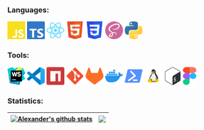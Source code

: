 ### Languages:

<p align="left">
<a href="https://www.javascript.com/"><img src="https://raw.githubusercontent.com/AlexanderStreltsov/AlexanderStreltsov/main/.github/images/js.svg" alt="js" width="40" height="40"/></a>
<a href="https://www.typescriptlang.org/"><img src="https://raw.githubusercontent.com/AlexanderStreltsov/AlexanderStreltsov/main/.github/images/ts.svg" alt="ts" width="40" height="40"/></a>
<a href="https://react.dev/"><img src="https://raw.githubusercontent.com/AlexanderStreltsov/AlexanderStreltsov/main/.github/images/react.svg" alt="react" width="40" height="40"/></a>
<a href="https://www.w3.org/html/"><img src="https://raw.githubusercontent.com/AlexanderStreltsov/AlexanderStreltsov/main/.github/images/html5.svg" alt="html5" width="40" height="40"/></a>
<a href="https://www.w3schools.com/css/"><img src="https://raw.githubusercontent.com/AlexanderStreltsov/AlexanderStreltsov/main/.github/images/css3.svg" alt="css3" width="40" height="40"/></a>
<a href="https://sass-lang.com/"><img src="https://raw.githubusercontent.com/AlexanderStreltsov/AlexanderStreltsov/main/.github/images/sass.svg" alt="sass" width="40" height="40"/></a>
<a href="https://www.python.org"><img src="https://raw.githubusercontent.com/AlexanderStreltsov/AlexanderStreltsov/main/.github/images/python.svg" alt="python" width="40" height="40"/></a>
</p>

### Tools:

<p align="left">
<a href="https://www.jetbrains.com/webstorm/"><img src="https://raw.githubusercontent.com/AlexanderStreltsov/AlexanderStreltsov/main/.github/images/webstorm.svg" alt="git" width="40" height="40"/></a>
<a href="https://code.visualstudio.com/"><img src="https://raw.githubusercontent.com/AlexanderStreltsov/AlexanderStreltsov/main/.github/images/vscode.svg" alt="git" width="40" height="40"/></a>
<a href="https://www.npmjs.com/"><img src="https://raw.githubusercontent.com/AlexanderStreltsov/AlexanderStreltsov/main/.github/images/npm.svg" alt="npm" width="40" height="40"/></a>
<a href="https://git-scm.com/"><img src="https://raw.githubusercontent.com/AlexanderStreltsov/AlexanderStreltsov/main/.github/images/git.svg" alt="git" width="40" height="40"/></a>
<a href="https://about.gitlab.com/"><img src="https://raw.githubusercontent.com/AlexanderStreltsov/AlexanderStreltsov/main/.github/images/gitlab.svg" alt="git" width="40" height="40"/></a>
<a href="https://www.docker.com/"> <img src="https://raw.githubusercontent.com/AlexanderStreltsov/AlexanderStreltsov/main/.github/images/docker.svg" alt="docker" width="40" height="40"/></a>
<a href="https://learn.microsoft.com/en-us/powershell/"><img src="https://raw.githubusercontent.com/AlexanderStreltsov/AlexanderStreltsov/main/.github/images/powershell.svg" alt="powershell" width="40" height="40"/></a>
<a href="https://www.linux.org/"><img src="https://raw.githubusercontent.com/AlexanderStreltsov/AlexanderStreltsov/main/.github/images/linux.svg" alt="linux" width="40" height="40"/></a>
<a href="http://www.gnu.org/software/bash/"> <img src="https://raw.githubusercontent.com/AlexanderStreltsov/AlexanderStreltsov/main/.github/images/bash.svg" alt="bash" width="40" height="40"/></a>
<a href="https://www.figma.com/"><img src="https://raw.githubusercontent.com/AlexanderStreltsov/AlexanderStreltsov/main/.github/images/figma.svg" alt="figma" width="30" height="40"/></a>

</p>

### Statistics:

| <a href="https://github.com/anuraghazra/github-readme-stats"><img align="center" src="https://github-readme-stats-gjtdfhbb2-alexanderstreltsov.vercel.app/api?username=AlexanderStreltsov&show_icons=true&include_all_commits=true&theme=buefy&hide_border=true" alt="Alexander's github stats" /></a> | <a href="https://github.com/anuraghazra/github-readme-stats"><img align="center" src="https://github-readme-stats-gjtdfhbb2-alexanderstreltsov.vercel.app/api/top-langs?username=AlexanderStreltsov&layout=compact&theme=buefy&hide_border=true" /></a> |
| ------------------------------------------------------------------------------------------------------------------------------------------------------------------------------------------------------------------------------------------------------------------------------------------------------ | ------------------------------------------------------------------------------------------------------------------------------------------------------------------------------------------------------------------------------------------------------- |
